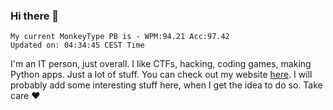 ### Hi there 👋
<!-- PB START -->
```
My current MonkeyType PB is - WPM:94.21 Acc:97.42
Updated on: 04:34:45 CEST Time
```
<!-- PB END -->
I'm an IT person, just overall. I like CTFs, hacking, coding games, making Python apps. Just a lot of stuff.
You can check out my website [here](https://skill3472.github.io/).
I will probably add some interesting stuff here, when I get the idea to do so. Take care ❤️
